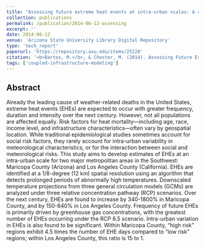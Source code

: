 ```yaml
---
title: "Assessing future extreme heat events at intra-urban scales: A comparative study of Phoenix and Los Angeles"
collection: publications
permalink: /publication/2014-06-12-assessing
excerpt: ''
date: 2014-06-12
venue: 'Arizona State University Library Digital Repository'
type: 'tech_report'
paperurl: 'https://repository.asu.edu/items/25228'
citation: '<b>Bartos, M.</b>, & Chester, M. (2014). Assessing Future Extreme Heat Events at Intra-urban Scales: A Comparative Study of Phoenix and Los Angeles. Working Paper Series. Stock Number: ASU-CESEM-2014-WPS-001'
tags: ['coupled-infrastructure-modeling']
---
```


## Abstract

Already the leading cause of weather-related deaths in the United States, extreme heat events (EHEs) are expected to occur with greater frequency, duration and intensity over the next century. However, not all populations are affected equally. Risk factors for heat mortality—including age, race, income level, and infrastructure characteristics—often vary by geospatial location. While traditional epidemiological studies sometimes account for social risk factors, they rarely account for intra-urban variability in meteorological characteristics, or for the interaction between social and meteorological risks. This study aims to develop estimates of EHEs at an intra-urban scale for two major metropolitan areas in the Southwest: Maricopa County (Arizona) and Los Angeles County (California). EHEs are identified at a 1/8-degree (12 km) spatial resolution using an algorithm that detects prolonged periods of abnormally high temperatures. Downscaled temperature projections from three general circulation models (GCMs) are analyzed under three relative concentration pathway (RCP) scenarios. Over the next century, EHEs are found to increase by 340-1800% in Maricopa County, and by 150-840% in Los Angeles County. Frequency of future EHEs is primarily driven by greenhouse gas concentrations, with the greatest number of EHEs occurring under the RCP 8.5 scenario. Intra-urban variation in EHEs is also found to be significant. Within Maricopa County, “high risk” regions exhibit 4.5 times the number of EHE days compared to “low risk” regions; within Los Angeles County, this ratio is 15 to 1.
